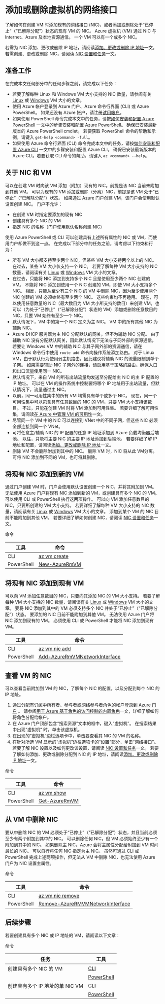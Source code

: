 <properties
    pageTitle="添加或删除 Azure 虚拟机的网络接口 | Azure"
    description="了解如何添加或删除虚拟机的网络接口 (NIC)。"
    services="virtual-network"
    documentationcenter="na"
    author="jimdial"
    manager="timlt"
    editor=""
    tags="azure-resource-manager" />
<tags
    ms.assetid=""
    ms.service="virtual-network"
    ms.devlang="na"
    ms.topic="article"
    ms.tgt_pltfrm="na"
    ms.workload="infrastructure-services"
    ms.date="05/04/2017"
    wacn.date="06/05/2017"
    ms.author="v-dazen"
    ms.translationtype="Human Translation"
    ms.sourcegitcommit="08618ee31568db24eba7a7d9a5fc3b079cf34577"
    ms.openlocfilehash="6528cbe13acd9f3333c292b62d4cfb509e045dd8"
    ms.contentlocale="zh-cn"
    ms.lasthandoff="05/26/2017" />

# <a name="add-network-interfaces-to-or-remove-from-virtual-machines"></a>添加或删除虚拟机的网络接口

了解如何在创建 VM 时添加现有的网络接口 (NIC)，或者添加或删除处于“已停止”（“已解除分配”）状态的现有 VM 的 NIC。 Azure 虚拟机 (VM) 通过 NIC 与 Internet、Azure 及本地资源通信。 一个 VM 可以有一个或多个 NIC。 

若需为 NIC 添加、更改或删除 IP 地址，请阅读[添加、更改或删除 IP 地址](/documentation/articles/virtual-network-network-interface-addresses/)一文。 若需创建、更改或删除 NIC，请阅读 [NIC 设置和任务](/documentation/articles/virtual-network-network-interface/)一文。

## <a name="before"></a>准备工作

在完成本文任何部分中的任何步骤之前，请完成以下任务：

- 若要了解每种 Linux 和 Windows VM 大小支持的 NIC 数量，请参阅有关 [Linux](/documentation/articles/virtual-machines-linux-sizes/) 或 [Windows](/documentation/articles/virtual-machines-windows-sizes/) VM 大小的文章。
- 使用 Azure 帐户登录到 Azure 门户、Azure 命令行界面 (CLI) 或 Azure PowerShell。 如果还没有 Azure 帐户，请注册[试用帐户](/pricing/1rmb-trial)。
- 如果使用 PowerShell 命令完成本文中的任务，请按[如何安装和配置 Azure PowerShell](https://docs.microsoft.com/zh-cn/powershell/azureps-cmdlets-docs) 一文中的步骤安装和配置 Azure PowerShell。 确保已安装最新版本的 Azure PowerShell cmdlet。 若要获取 PowerShell 命令的帮助和示例，请键入 `get-help <command> -full`。
- 如果使用 Azure 命令行界面 (CLI) 命令完成本文中的任务，请按[如何安装和配置 Azure CLI](https://docs.microsoft.com/zh-cn/cli/azure/install-azure-cli) 一文中的步骤安装和配置 Azure CLI。 确保已安装最新版本的 Azure CLI。若要获取 CLI 命令的帮助，请键入 `az <command> --help`。

## <a name="about"></a>关于 NIC 和 VM

可以在创建 VM 时向该 VM 添加（附加）现有的 NIC，前提是该 NIC 当前未附加到其他 VM。 可以为现有的 VM 添加或删除（分离）NIC，前提是该 VM 处于“已停止”（“已解除分配”）状态。 如果通过 Azure 门户创建 VM，该门户会使用默认设置创建 NIC。 门户不允许：

- 在创建 VM 时指定要添加的现有 NIC
- 创建具有多个 NIC 的 VM
- 指定 NIC 的名称（门户使用默认名称创建 NIC）

使用 Azure PowerShell 或 CLI 可以创建具有上述所有属性的 NIC 或 VM，而使用门户却做不到这一点。 在完成以下部分中的任务之前，请考虑以下约束和行为：

- 所有 VM 大小都支持至少两个 NIC，但某些 VM 大小支持两个以上的 NIC。 在过去，某些 VM 大小仅支持一个 NIC。 若要了解每种 VM 大小支持的 NIC 数量，请阅读有关 [Linux](/documentation/articles/virtual-machines-linux-sizes/) 或 [Windows](/documentation/articles/virtual-machines-windows-sizes/) VM 大小的文章。 
- 在过去，只能将 NIC 添加到支持多个 NIC 且是使用至少两个 NIC 创建的 VM。 不能将 NIC 添加到使用一个 NIC 创建的 VM，即使 VM 大小支持多个 NIC。 相反，只能从至少有三个 NIC 的 VM 中删除 NIC，因为至少使用两个 NIC 创建的 VM 必须始终有至少两个 NIC。 这些约束均不再适用。 现在，可以使用任意数量的 NIC（最大数目为 VM 大小所支持的数目）来创建 VM，也可以（为处于“已停止”（“已解除分配”）状态的 VM）添加或删除任意数目的 NIC，只要 VM 始终有至少一个 NIC。
- 默认情况下，VM 中的第一个 NIC 定义为主 NIC。 VM 中的所有其他 NIC 为辅助 NIC。
- Azure DHCP 服务器为主 NIC 分配默认的网关，但不为辅助 NIC 分配。 由于辅助 NIC 没有分配默认网关，因此默认情况下无法与子网外部的资源通信。 若要让 Windows VM 中的辅助 NIC 与其子网外部的资源通信，请在 Windows 命令行中使用 `route add` 命令向操作系统添加路由。 对于 Linux VM，由于默认行为使用弱主机路由，因此建议将辅助 NIC 的流量限制到单个子网。 如果需要辅助 NIC 子网外的连接，请启用基于策略的路由，确保入口和出口流量使用同一 NIC。
- 默认情况下，来自 VM 的所有出站流量均发送至分配给主 NIC 的主 IP 配置的 IP 地址。 可以在 VM 的操作系统中控制要将哪个 IP 地址用于出站流量，但默认情况下，流量通过主 NIC。
- 以前，同一可用性集中的所有 VM 均需具有单个或多个 NIC。 现在，同一个可用性集中可以包含具有任意数目的 NIC 的 VM，只要 VM 大小支持该数目。 不过，只能在创建 VM 时将 VM 添加到可用性集。 若要详细了解可用性集，请阅读[在 Azure 中管理 VM 的可用性](/documentation/articles/virtual-machines-windows-manage-availability/#configure-multiple-virtual-machines-in-an-availability-set-for-redundancy)一文。
- 尽管同一个 VM 中的 NIC 可以连接到 VNet 中的不同子网，但这些 NIC 必须全部连接到同一个 VNet。
- 可将任意主/辅助 NIC 的 IP 配置的任意 IP 地址添加到 Azure 负载均衡器后端池。 以往，只能将主要 NIC 的主要 IP 地址添加到后端池。 若要详细了解 IP 地址和配置，请阅读[添加、更改或删除 IP 地址](/documentation/articles/virtual-network-network-interface-addresses/)一文。
- 删除 VM 不会删除附加到其中的 NIC。 删除 VM 时，NIC 将从此 VM分离。 可将 NIC 添加到不同的 VM，也可将其删除。

## <a name="vm-create"></a>将现有 NIC 添加到新的 VM
通过门户创建 VM 时，门户会使用默认设置创建一个 NIC，并将其附加到 VM。 无法使用 Azure 门户将现有 NIC 添加到新的 VM，或创建具有多个 NIC 的 VM。 可以使用 CLI 或 PowerShell 执行这两项操作。 可以向 VM 添加任意数目的 NIC，只要所创建的 VM 大小支持。 若要详细了解每种 VM 大小支持的 NIC 数量，请阅读有关 [Linux](/documentation/articles/virtual-machines-linux-sizes/) 或 [Windows](/documentation/articles/virtual-machines-windows-sizes/) VM 大小的文章。 添加到某个 VM 的 NIC 目前不能附加到其他 VM。 若要详细了解如何创建 NIC，请阅读 [NIC 设置和任务](/documentation/articles/virtual-network-network-interface/#create-nic)一文。

命令

|工具|命令|
|---|---|
|CLI|[az vm create](https://docs.microsoft.com/zh-cn/cli/azure/vm#create)|
|PowerShell|[New-AzureRmVM](https://docs.microsoft.com/zh-cn/powershell/resourcemanager/azurerm.compute/v2.5.0/new-azurermvm)|

## <a name="vm-add-nic"></a>将现有 NIC 添加到现有 VM

可以向 VM 添加任意数目的 NIC，只要向其添加 NIC 的 VM 大小支持。 若要了解每种 VM 大小支持的 NIC 数量，请阅读有关 [Linux](/documentation/articles/virtual-machines-linux-sizes/) 或 [Windows](/documentation/articles/virtual-machines-windows-sizes/) VM 大小的文章。 要将 NIC 添加到其中的 VM 必须支持多个 NIC 并处于“已停止”（“已解除分配”）状态。 要添加的 NIC 目前不能附加到其他 VM。 无法使用 Azure 门户将 NIC 添加到现有的 VM。 必须使用 CLI 或 PowerShell 才能将 NIC 添加到现有 VM。

|工具|命令|
|---|---|
|CLI|[az vm nic add](https://docs.microsoft.com/zh-cn/cli/azure/vm/nic#add)|
|PowerShell|[Add-AzureRmVMNetworkInterface](https://docs.microsoft.com/zh-cn/powershell/resourcemanager/azurerm.compute/v2.5.0/add-azurermvmnetworkinterface)|

## <a name="vm-view-nic"></a> 查看 VM 的 NIC

可以查看当前附加到 VM 的 NIC，了解每个 NIC 的配置，以及分配到每个 NIC 的 IP 地址。 

1. 通过分配有订阅中所有者、参与者或网络参与者角色的帐户登录到 [Azure 门户](https://portal.azure.cn) 。 请参阅[用于 Azure 基于角色的访问控制的内置角色](/documentation/articles/role-based-access-built-in-roles/#network-contributor)一文，详细了解如何将角色分配给帐户。
2. 在 Azure 门户顶部包含“搜索资源”文本的框中，键入“虚拟机”。 在搜索结果中出现“虚拟机”  时，单击该虚拟机。
3. 在出现的“虚拟机”边栏选项卡中，单击要查看其 NIC 的 VM 的名称。
4. 在针对所选 VM 显示的“虚拟机”边栏选项卡的“设置”部分，单击“网络接口”。 若要了解 NIC 设置以及如何更改该设置，请阅读 [NIC 设置和任务](/documentation/articles/virtual-network-network-interface/)一文。 若要了解如何添加、更改或删除分配到 NIC 的 IP 地址，请阅读[添加、更改或删除 IP 地址](/documentation/articles/virtual-network-network-interface-addresses/)一文。

命令

|工具|命令|
|---|---|
|CLI|[az vm show](https://docs.microsoft.com/zh-cn/cli/azure/vm#show)|
|PowerShell|[Get-AzureRmVM](https://docs.microsoft.com/zh-cn/powershell/resourcemanager/azurerm.compute/v1.3.4/get-azurermvm)|

## <a name="vm-remove-nic"></a> 从 VM 中删除 NIC

要从中删除 NIC 的 VM 必须处于“已停止”（“已解除分配”）状态，并且当前必须至少有两个附加到其中的 NIC。 可以删除任何 NIC，但 VM 必须始终至少有一个附加到其中的 NIC。 如果删除主 NIC，Azure 会将主属性分配给附加到 VM 时间最长的 NIC。 可以自行将任何 NIC 指定为主 NIC。 虽然可通过 CLI 或 PowerShell 完成上述两项操作，但无法从 VM 中删除 NIC，也无法使用 Azure 门户为 NIC 设置主属性。 

命令

|工具|命令|
|---|---|
|CLI|[az vm nic remove](https://docs.microsoft.com/zh-cn/cli/azure/vm/nic#remove)|
|PowerShell|[Remove-AzureRMVMNetworkInterface](https://docs.microsoft.com/zh-cn/powershell/resourcemanager/azurerm.compute/v2.5.0/remove-azurermvmnetworkinterface)|

## <a name="next-steps"></a>后续步骤
若要创建具有多个 NIC 或 IP 地址的 VM，请阅读以下文章：

命令

|任务|工具|
|---|---|
|创建具有多个 NIC 的 VM|[CLI](/documentation/articles/virtual-machines-linux-multiple-nics/)|
||[PowerShell](/documentation/articles/virtual-machines-windows-multiple-nics/)|
|创建具有多个 IP 地址的单 NIC VM|[CLI](/documentation/articles/virtual-network-multiple-ip-addresses-cli/)|
||[PowerShell](/documentation/articles/virtual-network-multiple-ip-addresses-powershell/)|